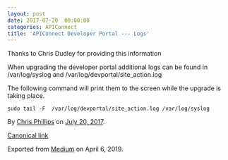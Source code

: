 ```yaml
---
layout: post
date: 2017-07-20  00:00:00
categories: APIConnect
title: 'APIConnect Developer Portal --- Logs'
---
```



Thanks to Chris Dudley for providing this information

When upgrading the developer portal additional logs can be found in
/var/log/syslog and /var/log/devportal/site\_action.log

The following command will print them to the screen while the upgrade is
taking place.

```
sudo tail -F  /var/log/devportal/site_action.log /var/log/syslog
```





By [Chris Phillips](https://medium.com/@cminion) on
[July 20, 2017](https://medium.com/p/e8a37843e30b).

[Canonical
link](https://medium.com/@cminion/apiconnect-developer-portal-logs-e8a37843e30b)

Exported from [Medium](https://medium.com) on April 6, 2019.
